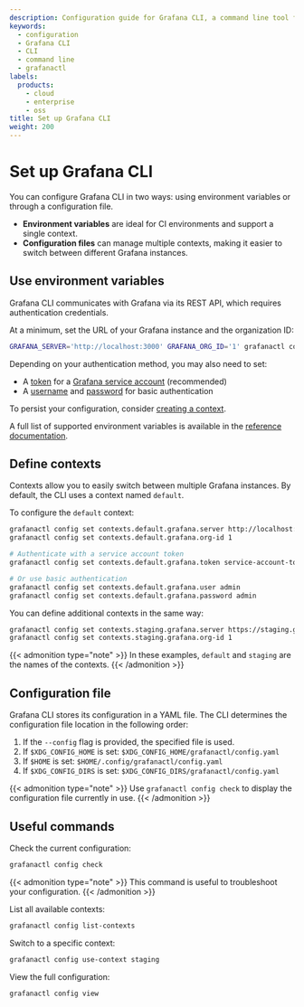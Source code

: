 ```yaml
---
description: Configuration guide for Grafana CLI, a command line tool for managing Grafana resources as code.
keywords:
  - configuration
  - Grafana CLI
  - CLI
  - command line
  - grafanactl
labels:
  products:
    - cloud
    - enterprise
    - oss
title: Set up Grafana CLI
weight: 200
---
```


# Set up Grafana CLI

You can configure Grafana CLI in two ways: using environment variables or through a configuration file.

- **Environment variables** are ideal for CI environments and support a single context.
- **Configuration files** can manage multiple contexts, making it easier to switch between different Grafana instances.

## Use environment variables

Grafana CLI communicates with Grafana via its REST API, which requires authentication credentials.

At a minimum, set the URL of your Grafana instance and the organization ID:

```bash
GRAFANA_SERVER='http://localhost:3000' GRAFANA_ORG_ID='1' grafanactl config check
```

Depending on your authentication method, you may also need to set:

- A [token](https://github.com/grafana/grafanactl/blob/main/docs/reference/environment-variables/index.md#grafana_token) for a [Grafana service account](https://grafana.com/docs/grafana/latest/administration/service-accounts/) (recommended)
- A [username](https://github.com/grafana/grafanactl/blob/main/docs/reference/environment-variables/index.md#grafana_user) and [password](https://github.com/grafana/grafanactl/blob/main/docs/reference/environment-variables/index.md#grafana_password) for basic authentication

To persist your configuration, consider [creating a context](#defining-contexts).

A full list of supported environment variables is available in the [reference documentation](https://github.com/grafana/grafanactl/blob/main/docs/reference/environment-variables/index.md#environment-variables-reference).

## Define contexts

Contexts allow you to easily switch between multiple Grafana instances. By default, the CLI uses a context named `default`.

To configure the `default` context:

```bash
grafanactl config set contexts.default.grafana.server http://localhost:3000
grafanactl config set contexts.default.grafana.org-id 1

# Authenticate with a service account token
grafanactl config set contexts.default.grafana.token service-account-token

# Or use basic authentication
grafanactl config set contexts.default.grafana.user admin
grafanactl config set contexts.default.grafana.password admin
```

You can define additional contexts in the same way:

```bash
grafanactl config set contexts.staging.grafana.server https://staging.grafana.example
grafanactl config set contexts.staging.grafana.org-id 1
```

{{< admonition type="note" >}}
In these examples, `default` and `staging` are the names of the contexts.
{{< /admonition >}}

## Configuration file

Grafana CLI stores its configuration in a YAML file. The CLI determines the configuration file location in the following order:

1. If the `--config` flag is provided, the specified file is used.
2. If `$XDG_CONFIG_HOME` is set:
   `$XDG_CONFIG_HOME/grafanactl/config.yaml`
3. If `$HOME` is set:
   `$HOME/.config/grafanactl/config.yaml`
4. If `$XDG_CONFIG_DIRS` is set:
   `$XDG_CONFIG_DIRS/grafanactl/config.yaml`

{{< admonition type="note" >}}
Use `grafanactl config check` to display the configuration file currently in use.
{{< /admonition >}}

## Useful commands

Check the current configuration:

```bash
grafanactl config check
```

{{< admonition type="note" >}}
This command is useful to troubleshoot your configuration.
{{< /admonition >}}

List all available contexts:

```bash
grafanactl config list-contexts
```

Switch to a specific context:

```bash
grafanactl config use-context staging
```

View the full configuration:

```bash
grafanactl config view
```
